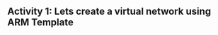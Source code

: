 Activity 1: Lets create a virtual network using ARM Template
------------------------------------------------------------